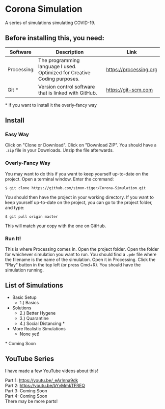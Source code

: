 # Corona Simulation
A series of simulations simulating COVID-19.

## Before installing this, you need:
|  Software  |                               Description                                |          Link          |
|------------|--------------------------------------------------------------------------|------------------------|
| Processing | The programming language I used. Optimized for Creative Coding purposes. | https://processing.org |
| Git *      | Version control software that is linked with GitHub.                     | https://git-scm.com    |

\* If you want to install it the overly-fancy way

## Install

### Easy Way
Click on "Clone or Download". Click on "Download ZIP".  You should have a `.zip` file in your Downloads. Unzip the file afterwards.

### Overly-Fancy Way
You may want to do this if you want to keep yourself up-to-date on the project. Open a terminal window. Enter the command:

```
$ git clone https://github.com/simon-tiger/Corona-Simulation.git
```

You should then have the project in your working directory. If you want to keep yourself up-to-date on the project, you can go to the project folder, and type:

```
$ git pull origin master
```

This will match your copy with the one on GitHub.

### Run It!
This is where Processing comes in. Open the project folder. Open the folder for whichever simulation you want to run.
You should find a `.pde` file where the filename is the name of the simulation. Open it in Processing.
Click the "Play" button in the top left (or press Cmd+R). You should have the simulation running.

## List of Simulations
* Basic Setup
  * 1.) Basics
* Solutions
  * 2.) Better Hygene
  * 3.) Quarantine
  * 4.) Social Distancing *
* More Realistic Simulations
  * None yet!

\* Coming Soon

## YouTube Series
I have made a few YouTube videos about this!

Part 1: https://youtu.be/_eArInna9dk  
Part 2: https://youtu.be/bYyMmkTFREQ  
Part 3: Coming Soon  
Part 4: Coming Soon  
There may be more parts!
